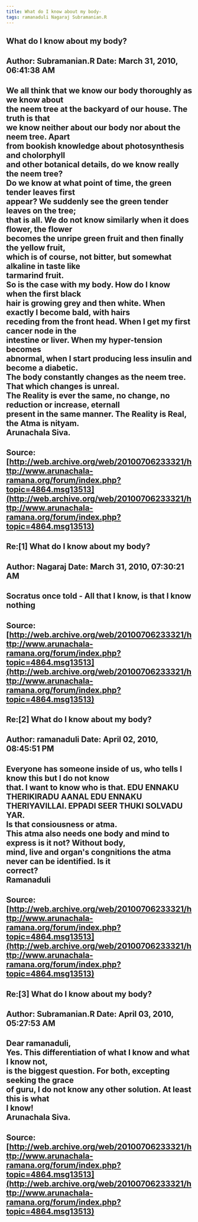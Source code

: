 ```yaml
--- 
title: What do I know about my body-   
tags: ramanaduli Nagaraj Subramanian.R  
---  
```

## What do I know about my body?  
Author: Subramanian.R       Date: March 31, 2010, 06:41:38 AM  
---  
We all think that we know our body thoroughly as we know about   
the neem tree at the backyard of our house. The truth is that   
we know neither about our body nor about the neem tree. Apart   
from bookish knowledge about photosynthesis and cholorphyll   
and other botanical details, do we know really the neem tree?   
Do we know at what point of time, the green tender leaves first   
appear? We suddenly see the green tender leaves on the tree;   
that is all. We do not know similarly when it does flower, the flower   
becomes the unripe green fruit and then finally the yellow fruit,   
which is of course, not bitter, but somewhat alkaline in taste like   
tarmarind fruit.   
So is the case with my body. How do I know when the first black   
hair is growing grey and then white. When exactly I become bald, with hairs  
receding from the front head. When I get my first cancer node in the  
intestine or liver. When my hyper-tension becomes   
abnormal, when I start producing less insulin and become a diabetic.   
The body constantly changes as the neem tree. That which changes is unreal.  
The Reality is ever the same, no change, no reduction or increase, eternall  
present in the same manner. The Reality is Real, the Atma is nityam.   
Arunachala Siva.
 ---  
Source:[http://web.archive.org/web/20100706233321/http://www.arunachala-ramana.org/forum/index.php?topic=4864.msg13513](http://web.archive.org/web/20100706233321/http://www.arunachala-ramana.org/forum/index.php?topic=4864.msg13513)   
---  

## Re:[1] What do I know about my body?  
Author: Nagaraj             Date: March 31, 2010, 07:30:21 AM  
---  
Socratus once told - All that I know, is that I know nothing
 ---  
Source:[http://web.archive.org/web/20100706233321/http://www.arunachala-ramana.org/forum/index.php?topic=4864.msg13513](http://web.archive.org/web/20100706233321/http://www.arunachala-ramana.org/forum/index.php?topic=4864.msg13513)   
---  

## Re:[2] What do I know about my body?  
Author: ramanaduli          Date: April 02, 2010, 08:45:51 PM  
---  
Everyone has someone inside of us, who tells I know this but I do not know  
that. I want to know who is that. EDU ENNAKU THERIKIRADU AANAL EDU ENNAKU   
THERIYAVILLAI. EPPADI SEER THUKI SOLVADU YAR.   
Is that consiousness or atma.   
This atma also needs one body and mind to express is it not? Without body,  
mind, live and organ's congnitions the atma never can be identified. Is it  
correct?   
Ramanaduli
 ---  
Source:[http://web.archive.org/web/20100706233321/http://www.arunachala-ramana.org/forum/index.php?topic=4864.msg13513](http://web.archive.org/web/20100706233321/http://www.arunachala-ramana.org/forum/index.php?topic=4864.msg13513)   
---  

## Re:[3] What do I know about my body?  
Author: Subramanian.R       Date: April 03, 2010, 05:27:53 AM  
---  
Dear ramanaduli,   
Yes. This differentiation of what I know and what I know not,   
is the biggest question. For both, excepting seeking the grace   
of guru, I do not know any other solution. At least this is what   
I know!   
Arunachala Siva.
 ---  
Source:[http://web.archive.org/web/20100706233321/http://www.arunachala-ramana.org/forum/index.php?topic=4864.msg13513](http://web.archive.org/web/20100706233321/http://www.arunachala-ramana.org/forum/index.php?topic=4864.msg13513)   
---  

